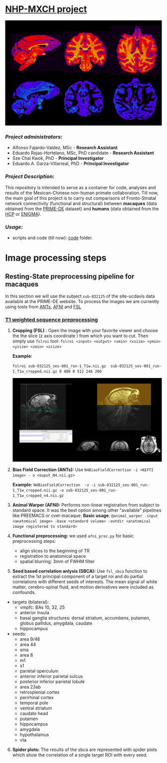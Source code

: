# <ins> **NHP-MXCH  project** </ins>
![](https://github.com/edrojas3/nhp_data_processing/blob/main/media/monkey3.png)

### *Project administrators:*

- Alfonso Fajardo-Valdez, MSc - **Research Assistant**
- Eduardo Rojas-Hortelano, MSc, PhD candidate - **Research Assistant**
- Sze Chai Kwok, PhD - **Principal Investigator**
- Eduardo A. Garza-Villarreal, PhD - **Principal Investigator**

### *Project Description:*

This repository is intended to serve as a container for code, analyses and results of the Mexican-Chinese non-human primate collaboration. Till now, the main goal of this project is to carry out comparisons of Fronto-Striatal network connectivity (functional and structural) between **macaques** (data obtained from the [PRIME-DE](https://fcon_1000.projects.nitrc.org/indi/indiPRIME.html) dataset) and **humans**  (data obtained from the [HCP](http://www.humanconnectomeproject.org/) or [ENIGMA](http://enigma.ini.usc.edu/)).

### *Usage:* 

- scripts and code (till now): [code](https://github.com/edrojas3/nhp_data_processing/tree/main/code) folder. 


# Image processing steps
##  **Resting-State preprocessing  pipeline for macaques**

In this section  we will use the subject `sub-032125` of the site-ucdavis data available at the PRIME-DE website. To process the  images we are currently using  tools from  [ANTs](https://stnava.github.io/ANTs/), [AFNI](https://afni.nimh.nih.gov/pub/dist/doc/htmldoc/index.html) and [FSL](https://fsl.fmrib.ox.ac.uk/fsl/fslwiki)

### <ins> T1 weighted sequence preprocessing </ins>

1. **Cropping (FSL)** : Open the image with your favorite viewer and  choose the  the  slice (z axis coordinate ) from which you want to cut. Then simply use `fslroi` tool: `fslroi <input> <output> <xmin> <xsize> <ymin> <ysize> <zmin> <zsize>`

   **Example:**

    ```fslroi sub-032125_ses-001_run-1_T1w.nii.gz  sub-032125_ses-001_run-1_T1w_cropped.nii.gz 0 480 0 512 246 200```

   ![](https://github.com/edrojas3/nhp_data_processing/blob/main/media/cropping.png)

2. **Bias Field Correction (ANTs):** Use `N4BiasFieldCorrection -i <NIFTI image> - o <ouput_N4.nii.gz> `

   **Example:** ```N4BiasFieldCorrection  -v -i sub-032125_ses-001_run-1_T1w_cropped.nii.gz -o sub-032125_ses-001_run-1_T1w_cropped_n4.nii.gz```

3. **Animal Warper (AFNI):** Performs non-linear registration from subject to standard space. It was the best option among other "available" pipelines like PREEMACS or cvet-macaque.
   **Basic usage**: `@animal_warper -input <anatomical image> -base <standard volume> -outdir <anatomical image registered to standard>`
 
4. **Functional preprocessing:** we used `afni_proc.py` for basic preprocessing steps:
    - align slices to the beginning of TR
    - registration to anatomical space
    - spatial blurring: 3mm of FWHM filter

5. **Seed based correlation anlysis (SBCA):** Use `fsl_sbca` function to extract the 1st principal component of a target roi and do partial correlations with different seeds of interests. The mean signal of white matter, cerebro-spinal fluid, and motion derivatives were included as confounds.
  - targets (bilateral):
    - vmpfc: BAs 10, 32, 25
    - anterior insula
    - basal ganglia structures: dorsal striatum, accumbens, putamen, globus pallidus, amygdala, caudate
    - hippocampus
  - seeds:
    - area 9/46
    - area 44
    - sma
    - area 8
    - m1
    - s1
    - parietal operculum
    - anterior inferior parietal sulcus
    - posterior inferior parietal lobule   
    - area 23ab
    - retrosplenial cortex
    - perirhinal cortex
    - temporal pole
    - ventral striatum
    - caudate head
    - putamen
    - hippocampus
    - amygdala
    - hypothalamus
    - vta

6. **Spider plots:** The results of the sbca are represented with spider plots which show the correlation of a single target ROI with every seed. 
   

   

   

